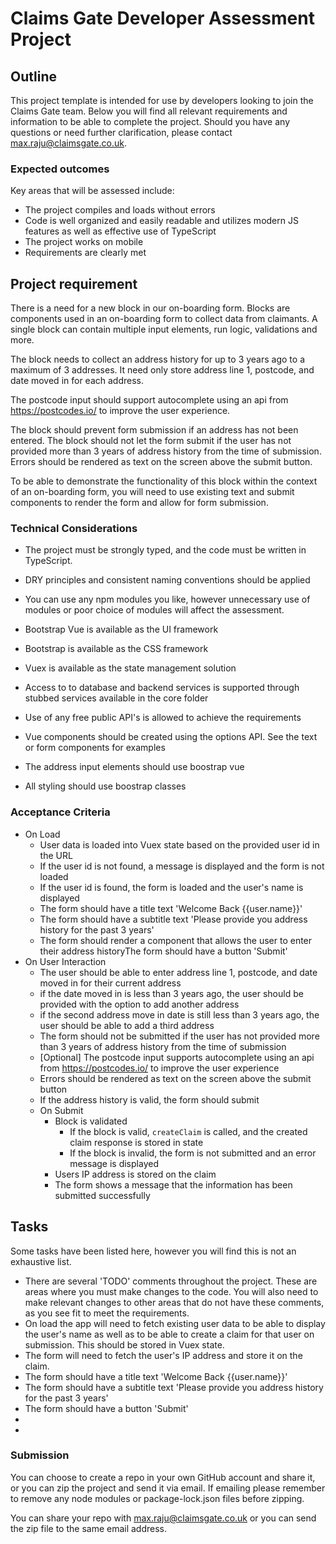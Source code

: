 # Claims Gate Developer Assessment Project

## Outline

This project template is intended for use by developers looking to join the Claims Gate team. Below you will find all relevant requirements and information to be able to complete the project. Should you have any questions or need further clarification, please contact max.raju@claimsgate.co.uk.

### Expected outcomes

Key areas that will be assessed include:

- The project compiles and loads without errors
- Code is well organized and easily readable and utilizes modern JS features as well as effective use of TypeScript
- The project works on mobile
- Requirements are clearly met

## Project requirement

There is a need for a new block in our on-boarding form. Blocks are components used in an on-boarding form to collect data from claimants. A single block can contain multiple input elements, run logic, validations and more.

The block needs to collect an address history for up to 3 years ago to a maximum of 3 addresses. It need only store address line 1, postcode, and date moved in for each address.

The postcode input should support autocomplete using an api from https://postcodes.io/ to improve the user experience.

The block should prevent form submission if an address has not been entered. The block should not let the form submit if the user has not provided more than 3 years of address history from the time of submission. Errors should be rendered as text on the screen above the submit button.

To be able to demonstrate the functionality of this block within the context of an on-boarding form, you will need to use existing text and submit components to render the form and allow for form submission.

### Technical Considerations

- The project must be strongly typed, and the code must be written in TypeScript.
- DRY principles and consistent naming conventions should be applied
- You can use any npm modules you like, however unnecessary use of modules or poor choice of modules will affect the assessment.
- Bootstrap Vue is available as the UI framework
- Bootstrap is available as the CSS framework
- Vuex is available as the state management solution
- Access to to database and backend services is supported through stubbed services available in the core folder
- Use of any free public API's is allowed to achieve the requirements
- Vue components should be created using the options API. See the  text or form components for examples

- The address input elements should use boostrap vue
- All styling should use boostrap classes

### Acceptance Criteria

- On Load
  - User data is loaded into Vuex state based on the provided user id in the URL
  - If the user id is not found, a message is displayed and the form is not loaded
  - If the user id is found, the form is loaded and the user's name is displayed
  - The form should have a title text 'Welcome Back {{user.name}}'
  - The form should have a subtitle text 'Please provide you address history for the past 3 years'
  - The form should render a component that allows the user to enter their address historyThe form should have a button 'Submit'
- On User Interaction
  - The user should be able to enter address line 1, postcode, and date moved in for their current address
  - if the date moved in is less than 3 years ago, the user should be provided with the option to add another address
  - if the second address move in date is still less than 3 years ago, the user should be able to add a third address
  - The form should not be submitted if the user has not provided more than 3 years of address history from the time of submission
  - [Optional] The postcode input supports autocomplete using an api from https://postcodes.io/ to improve the user experience
  - Errors should be rendered as text on the screen above the submit button
  - If the address history is valid, the form should submit
  - On Submit
    - Block is validated
      - If the block is valid, `createClaim` is called, and the created claim response is stored in state
      - If the block is invalid, the form is not submitted and an error message is displayed
    - Users IP address is stored on the claim
    - The form shows a message that the information has been submitted successfully

## Tasks

Some tasks have been listed here, however you will find this is not an exhaustive list.

- There are several 'TODO' comments throughout the project. These are areas where you must make changes to the code. You will also need to make relevant changes to other areas that do not have these comments, as you see fit to meet the requirements.
- On load the app will need to fetch existing user data to be able to display the user's name as well as to be able to create a claim for that user on submission. This should be stored in Vuex state.
- The form will need to fetch the user's IP address and store it on the claim.
- The form should have a title text 'Welcome Back {{user.name}}'
- The form should have a subtitle text 'Please provide you address history for the past 3 years'
- The form should have a button 'Submit'
-
-

### Submission

You can choose to create a repo in your own GitHub account and share it, or you can zip the project and send it via email. If emailing please remember to remove any node modules or package-lock.json files before zipping.

You can share your repo with max.raju@claimsgate.co.uk or you can send the zip file to the same email address.
